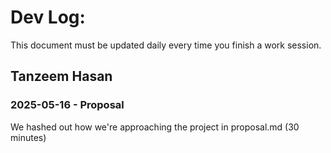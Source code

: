 # Dev Log:

This document must be updated daily every time you finish a work session.

## Tanzeem Hasan

### 2025-05-16 - Proposal
We hashed out how we're approaching the project in proposal.md (30 minutes)
